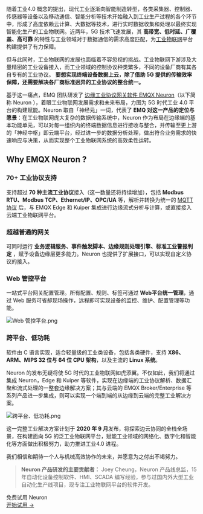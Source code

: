 随着工业4.0 概念的提出，现代工业逐渐向智能制造转型，各类采集器、控制器、传感器等设备以及移动通信、智能分析等技术开始融入到工业生产过程的各个环节中，形成了高度依赖云计算、大数据等技术，进行实时数据收集和处理以最终实现智能化生产的工业物联网。近两年，5G 技术飞速发展，其 **高带宽、低时延、广覆盖、高可靠** 的特性与工业领域对于数据通信的需求高度匹配，为[工业物联网](https://www.emqx.com/zh/blog/iiot-explained-examples-technologies-benefits-and-challenges)平台构建提供了有力保障。

但与此同时，工业物联网的发展也面临着不容忽视的挑战。工业物联网下游涉及大量精密的工业设备接入，而工业领域的控制协议种类繁多，不同的设备厂商有其各自专有的工业协议。 **要想实现终端设备数据上云，除了借助 5G 提供的传输效率保障，还需要解决各厂商标准迥异的工业协议的整合统一。** 

基于这一痛点，EMQ 团队研发了 [边缘工业协议网关软件 EMQX Neuron](https://www.emqx.com/zh/products/neuronex)（以下简称 Neuron ），着眼工业物联网发展需求和未来布局，力图为 5G 时代工业 4.0 平台的构建赋能。Neuron 取自「神经元」一词，代表了 **EMQ 对这一产品的定位与愿景**：在工业物联网庞大复杂的数据传输系统中，Neuron 作为布局在边缘端的基本功能单元，可以对每一组织内的终端数据信息进行接收与整合，并传输至更上游的「神经中枢」即云端平台，经过进一步的数据分析处理，做出符合业务需求的快速响应与决策，从而实现整个工业物联网系统的高效柔性运转。

## Why EMQX Neuron ?

### 70+ 工业协议支持

支持超过 **70 种主流工业协议**接入（这一数量还将持续增加），包括 **Modbus RTU、Modbus TCP、Ethernet/IP、OPC/UA** 等，解析并转换为统一的 [MQTT 协议](https://www.emqx.com/zh/mqtt-guide) 后，与 EMQX Edge 和 Kuiper 集成进行边缘流式分析与计算，或直接接入云端工业物联网平台。

### 超越普通的网关

可同时运行 **业务逻辑服务、事件触发脚本、边缘规则处理引擎、标准工业警报判定** ，赋予设备边缘层更多能力。Neuron 也提供了扩展接口，可以实现自定义协议的接入。

### Web 管控平台

一站式平台网关配置管理。所有配置、规则、标签可通过 **Web平台统一管理**，通过 Web 服务可省却现场操作，远程即可实现设备的监控、维护、配置管理等功能。

![Web 管控平台.png](https://assets.emqx.com/images/657a2478f2604fb042f4b1b533dd5b2a.png)

### 跨平台、低功耗

软件由 C 语言实现，适合轻量级的工业类设备，包括各类硬件，支持 **X86、ARM、MIPS 32 位与 64 位 CPU 架构**，以及主流的 **Linux 系统**。




Neuron 的发布无疑将使 5G 时代的工业物联网如虎添翼。不仅如此，我们将通过集成 Neuron，Edge 和 Kuiper 等软件，实现在边缘端的工业协议解析、数据汇聚和流式处理的一整套边缘解决方案；其与云端的 EMQX Broker/Enterprise 等系列产品进一步集成，则可以实现一个端到端的从边缘到云端的完整工业解决方案。

![跨平台、低功耗.png](https://assets.emqx.com/images/ba0d5b290ecb9d0a8f7e92b60462a405.png)

这一完整工业解决方案计划于 **2020 年 9 月**发布，将探索边云协同的全栈全场景，在构建面向 5G 的泛工业物联网平台，赋能工业领域的网络化、数字化和智能化等方面做出积极努力，助力推进工业4.0 进程。

我们相信和期待一个人与机械高效协作的未来，并愿意为之付出不竭努力。


> **Neuron 产品研发的主要贡献者：** Joey Cheung，Neuron 产品线总监，15 年自动化设备控制软件、HMI、SCADA 编写经验，参与过国内外大型工业自动化生产线项目，现专注工业物联网平台的软件开发。


<section class="promotion">
    <div>
        免费试用 Neuron
    </div>
    <a href="https://www.emqx.com/zh/try?product=neuron" class="button is-gradient px-5">开始试用 →</a >
</section>
